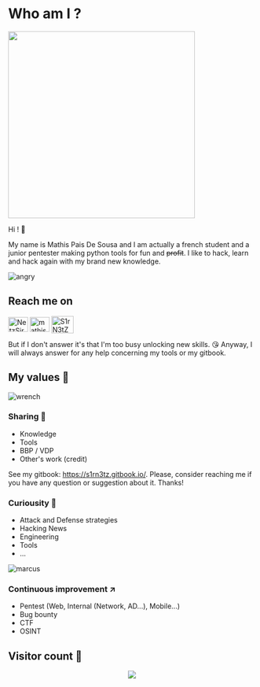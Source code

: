 # Who am I ?

<img align='center' src="https://github-readme-stats.vercel.app/api?username=mathis2001&show_icons=true&theme=dark" width="380">

Hi ! :wave: 

My name is Mathis Pais De Sousa and I am actually a french student and a junior pentester making python tools for fun and <strike>profit</strike>.
I like to hack, learn and hack again with my brand new knowledge.


![angry](https://user-images.githubusercontent.com/40497633/212874448-b1452a4d-396d-45ca-9467-589227023df1.gif)
## Reach me on
<a href="https://twitter.com/NetzSir" target="blank"><img align="center" src="https://raw.githubusercontent.com/rahuldkjain/github-profile-readme-generator/master/src/images/icons/Social/twitter.svg" alt="NetzSir" height="30" width="40" /></a>
<a href="https://linkedin.com/in/mathis-pais-de-sousa-a63646182" target="blank"><img align="center" src="https://raw.githubusercontent.com/rahuldkjain/github-profile-readme-generator/master/src/images/icons/Social/linked-in-alt.svg" alt="mathis-pais-de-sousa" height="30" width="40" /></a>
<a href="https://discord.gg/S1rN3tZ" target="blank"><img align="center" src="https://raw.githubusercontent.com/rahuldkjain/github-profile-readme-generator/master/src/images/icons/Social/discord.svg" alt="S1rN3tZ" height="35" width="45" /></a>



But if I don't answer it's that I'm too busy unlocking new skills. :kissing_heart:
Anyway, I will always answer for any help concerning my tools or my gitbook.


## My values :crown:
![wrench](https://user-images.githubusercontent.com/40497633/212872388-47e46fa1-5694-4067-8c83-7fff01e027ba.gif)


### Sharing :speech_balloon:

- Knowledge 
- Tools
- BBP / VDP
- Other's work (credit)

See my gitbook: https://s1rn3tz.gitbook.io/.
Please, consider reaching me if you have any question or suggestion about it. Thanks!

### Curiousity :satellite:

- Attack and Defense strategies
- Hacking News
- Engineering
- Tools
- ...

![marcus](https://user-images.githubusercontent.com/40497633/212873998-3d7636fb-5071-41d2-9b84-885b1d2d033f.gif)


### Continuous improvement :arrow_upper_right:

- Pentest (Web, Internal (Network, AD...), Mobile...) 
- Bug bounty
- CTF
- OSINT


## Visitor count :1234:
<p align="center"> 
  <img src="https://profile-counter.glitch.me/mathis2001/count.svg">
</p>
